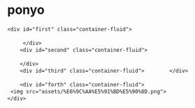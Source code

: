 # ponyo

<!DOCTYPE html>
<html>

<head>
    <title>I am ponyo</title>
    <link rel="stylesheet" type="text/css" href="css/fixed.css">
</head>

<body>


    <div id="first" class="container-fluid">
        
         </div>
        <div id="second" class="container-fluid">
           
        </div>
        <div id="third" class="container-fluid">        </div>

        <div id="forth" class="container-fluid">       
     <img src="assets/%E6%9C%AA%E5%91%BD%E5%90%8D.png">
    </div>
   
</body>

</html>
